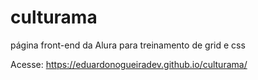 # culturama
página front-end da Alura para treinamento de grid e css

Acesse: https://eduardonogueiradev.github.io/culturama/
